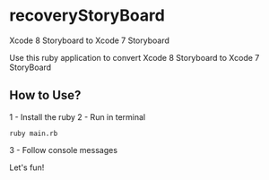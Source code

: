 # recoveryStoryBoard
Xcode 8 Storyboard to Xcode 7 Storyboard

Use this ruby application to convert Xcode 8 Storyboard to Xcode 7 StoryBoard

How to Use?
-------------

1 - Install the ruby
2 - Run in terminal 
```
ruby main.rb
```
3 - Follow console messages

Let's fun!
